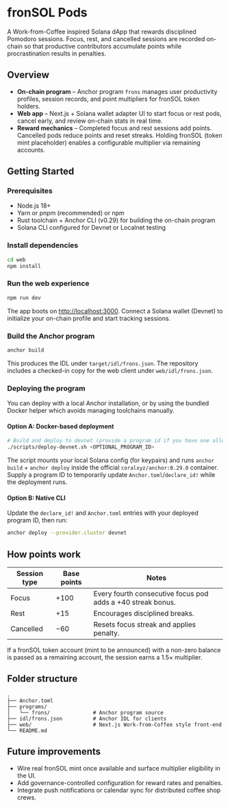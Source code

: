 # fronSOL Pods

A Work-from-Coffee inspired Solana dApp that rewards disciplined Pomodoro sessions. Focus, rest, and cancelled sessions are recorded on-chain so that productive contributors accumulate points while procrastination results in penalties.

## Overview

- **On-chain program** – Anchor program `frons` manages user productivity profiles, session records, and point multipliers for fronSOL token holders.
- **Web app** – Next.js + Solana wallet adapter UI to start focus or rest pods, cancel early, and review on-chain stats in real time.
- **Reward mechanics** – Completed focus and rest sessions add points. Cancelled pods reduce points and reset streaks. Holding fronSOL (token mint placeholder) enables a configurable multiplier via remaining accounts.

## Getting Started

### Prerequisites

- Node.js 18+
- Yarn or pnpm (recommended) or npm
- Rust toolchain + Anchor CLI (v0.29) for building the on-chain program
- Solana CLI configured for Devnet or Localnet testing

### Install dependencies

```bash
cd web
npm install
```

### Run the web experience

```bash
npm run dev
```

The app boots on [http://localhost:3000](http://localhost:3000). Connect a Solana wallet (Devnet) to initialize your on-chain profile and start tracking sessions.

### Build the Anchor program

```bash
anchor build
```

This produces the IDL under `target/idl/frons.json`. The repository includes a checked-in copy for the web client under `web/idl/frons.json`.

### Deploying the program

You can deploy with a local Anchor installation, or by using the bundled Docker helper which avoids managing toolchains manually.

#### Option A: Docker-based deployment

```bash
# Build and deploy to devnet (provide a program id if you have one allocated)
./scripts/deploy-devnet.sh <OPTIONAL_PROGRAM_ID>
```

The script mounts your local Solana config (for keypairs) and runs `anchor build` + `anchor deploy` inside the official `coralxyz/anchor:0.29.0` container. Supply a program ID to temporarily update `Anchor.toml`/`declare_id!` while the deployment runs.

#### Option B: Native CLI

Update the `declare_id!` and `Anchor.toml` entries with your deployed program ID, then run:

```bash
anchor deploy --provider.cluster devnet
```

## How points work

| Session type | Base points | Notes |
| ------------ | ----------- | ----- |
| Focus        | +100        | Every fourth consecutive focus pod adds a +40 streak bonus. |
| Rest         | +15         | Encourages disciplined breaks. |
| Cancelled    | −60         | Resets focus streak and applies penalty. |

If a fronSOL token account (mint to be announced) with a non-zero balance is passed as a remaining account, the session earns a 1.5× multiplier.

## Folder structure

```
.
├── Anchor.toml
├── programs/
│   └── frons/              # Anchor program source
├── idl/frons.json          # Anchor IDL for clients
├── web/                    # Next.js Work-from-Coffee style front-end
└── README.md
```

## Future improvements

- Wire real fronSOL mint once available and surface multiplier eligibility in the UI.
- Add governance-controlled configuration for reward rates and penalties.
- Integrate push notifications or calendar sync for distributed coffee shop crews.
